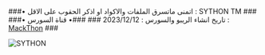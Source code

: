 

###• اتمنى ماتسرق الملفات والاكواد او اذكر الحقوب على الاقل : SYTHON TM ###
###• تاريخ انشاء الريبو والسورس : 2023/12/12 ###
###• قناة السورس : [MackThon](https://t.me/mackthon) ###




![SYTHON]([https://telegra.ph/file/b2118819437797b5300a6.png])
